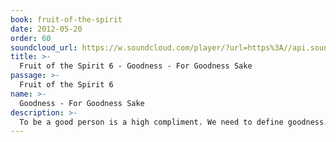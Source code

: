 ```yaml
---
book: fruit-of-the-spirit
date: 2012-05-20
order: 60
soundcloud_url: https://w.soundcloud.com/player/?url=https%3A//api.soundcloud.com/tracks/
title: >-
  Fruit of the Spirit 6 - Goodness - For Goodness Sake
passage: >-
  Fruit of the Spirit 6
name: >-
  Goodness - For Goodness Sake
description: >-
  To be a good person is a high compliment. We need to define goodness. Really, we must discover how we acquire goodness in our lives. Then it must be expressed.
---
```


